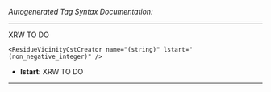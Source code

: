 _Autogenerated Tag Syntax Documentation:_

---
XRW TO DO

```
<ResidueVicinityCstCreator name="(string)" lstart="(non_negative_integer)" />
```

-   **lstart**: XRW TO DO

---
